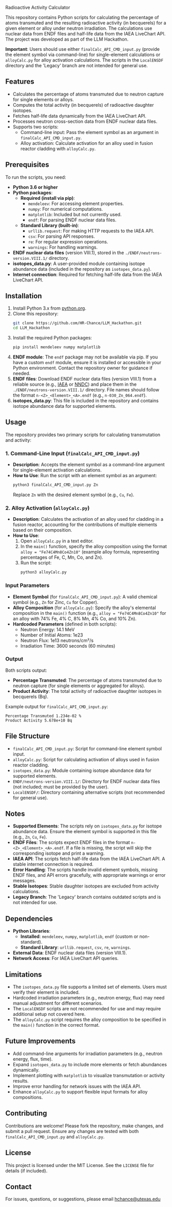 Radioactive Activity Calculator

This repository contains Python scripts for calculating the percentage of atoms transmuted and the resulting radioactive activity (in becquerels) for a given element or alloy under neutron irradiation. The calculations use nuclear data from ENDF files and half-life data from the IAEA LiveChart API. The project was developed as part of the LLM Hackathon.

**Important**: Users should use either `finalCalc_API_CMD_input.py` (provide the element symbol via command-line) for single-element calculations or `alloyCalc.py` for alloy activation calculations. The scripts in the `LocalENSDF` directory and the 'Legacy' branch are not intended for general use.

## Features

- Calculates the percentage of atoms transmuted due to neutron capture for single elements or alloys.
- Computes the total activity (in becquerels) of radioactive daughter isotopes.
- Fetches half-life data dynamically from the IAEA LiveChart API.
- Processes neutron cross-section data from ENDF nuclear data files.
- Supports two scripts:
  - Command-line input: Pass the element symbol as an argument in `finalCalc_API_CMD_input.py`.
  - Alloy activation: Calculate activation for an alloy used in fusion reactor cladding with `alloyCalc.py`.

## Prerequisites

To run the scripts, you need:

- **Python 3.6 or higher**
- **Python packages**:
  - **Required (install via pip)**:
    - `mendeleev`: For accessing element properties.
    - `numpy`: For numerical computations.
    - `matplotlib`: Included but not currently used.
    - `endf`: For parsing ENDF nuclear data files.
  - **Standard Library (built-in)**:
    - `urllib.request`: For making HTTP requests to the IAEA API.
    - `csv`: For parsing API responses.
    - `re`: For regular expression operations.
    - `warnings`: For handling warnings.
- **ENDF nuclear data files** (version VIII.1), stored in the `./ENDF/neutrons-version.VIII.1/` directory.
- **isotopes_data.py**: A user-provided module containing isotope abundance data (included in the repository as `isotopes_data.py`).
- **Internet connection**: Required for fetching half-life data from the IAEA LiveChart API.

## Installation

1. Install Python 3.x from [python.org](https://www.python.org/downloads/).
2. Clone this repository:
   ```bash
   git clone https://github.com/HR-Chance/LLM_Hackathon.git
   cd LLM_Hackathon
   ```
3. Install the required Python packages:
   ```bash
   pip install mendeleev numpy matplotlib
   ```
4. **ENDF module**: The `endf` package may not be available via pip. If you have a custom `endf` module, ensure it is installed or accessible in your Python environment. Contact the repository owner for guidance if needed.
5. **ENDF files**: Download ENDF nuclear data files (version VIII.1) from a reliable source (e.g., [IAEA](https://www-nds.iaea.org/) or [NNDC](https://www.nndc.bnl.gov/)) and place them in the `./ENDF/neutrons-version.VIII.1/` directory. File names should follow the format `n-<Z>_<Element>_<A>.endf` (e.g., `n-030_Zn_064.endf`).
6. **isotopes_data.py**: This file is included in the repository and contains isotope abundance data for supported elements.

## Usage

The repository provides two primary scripts for calculating transmutation and activity:

### 1. Command-Line Input (`finalCalc_API_CMD_input.py`)

- **Description**: Accepts the element symbol as a command-line argument for single-element activation calculations.
- **How to Use**:
  Run the script with an element symbol as an argument:
  ```bash
  python3 finalCalc_API_CMD_input.py Zn
  ```
  Replace `Zn` with the desired element symbol (e.g., `Cu`, `Fe`).

### 2. Alloy Activation (`alloyCalc.py`)

- **Description**: Calculates the activation of an alloy used for cladding in a fusion reactor, accounting for the contributions of multiple elements based on their composition.
- **How to Use**:
  1. Open `alloyCalc.py` in a text editor.
  2. In the `main()` function, specify the alloy composition using the format `alloy = "Fe74C4Mn8Co4Zn10"` (example alloy formula, representing percentages of Fe, C, Mn, Co, and Zn).
  3. Run the script:
     ```bash
     python3 alloyCalc.py
     ```

### Input Parameters

- **Element Symbol** (for `finalCalc_API_CMD_input.py`): A valid chemical symbol (e.g., `Zn` for Zinc, `Cu` for Copper).
- **Alloy Composition** (for `alloyCalc.py`): Specify the alloy's elemental composition in the `main()` function (e.g., `alloy = "Fe74C4Mn8Co4Zn10"` for an alloy with 74% Fe, 4% C, 8% Mn, 4% Co, and 10% Zn).
- **Hardcoded Parameters** (defined in both scripts):
  - Neutron Energy: 14.1 MeV
  - Number of Initial Atoms: 1e23
  - Neutron Flux: 1e13 neutrons/cm²/s
  - Irradiation Time: 3600 seconds (60 minutes)

### Output

Both scripts output:

- **Percentage Transmuted**: The percentage of atoms transmuted due to neutron capture (for single elements or aggregated for alloys).
- **Product Activity**: The total activity of radioactive daughter isotopes in becquerels (Bq).

Example output for `finalCalc_API_CMD_input.py`:

```plaintext
Percentage Transmuted 1.234e-02 %
Product Activity 5.678e+10 Bq
```

## File Structure

- `finalCalc_API_CMD_input.py`: Script for command-line element symbol input.
- `alloyCalc.py`: Script for calculating activation of alloys used in fusion reactor cladding.
- `isotopes_data.py`: Module containing isotope abundance data for supported elements.
- `ENDF/neutrons-version.VIII.1/`: Directory for ENDF nuclear data files (not included; must be provided by the user).
- `LocalENSDF/`: Directory containing alternative scripts (not recommended for general use).

## Notes

- **Supported Elements**: The scripts rely on `isotopes_data.py` for isotope abundance data. Ensure the element symbol is supported in this file (e.g., `Zn`, `Cu`, `Fe`).
- **ENDF Files**: The scripts expect ENDF files in the format `n-<Z>_<Element>_<A>.endf`. If a file is missing, the script will skip the corresponding isotope and print a warning.
- **IAEA API**: The scripts fetch half-life data from the IAEA LiveChart API. A stable internet connection is required.
- **Error Handling**: The scripts handle invalid element symbols, missing ENDF files, and API errors gracefully, with appropriate warnings or error messages.
- **Stable Isotopes**: Stable daughter isotopes are excluded from activity calculations.
- **Legacy Branch**: The 'Legacy' branch contains outdated scripts and is not intended for use.

## Dependencies

- **Python Libraries**:
  - **Installed**: `mendeleev`, `numpy`, `matplotlib`, `endf` (custom or non-standard).
  - **Standard Library**: `urllib.request`, `csv`, `re`, `warnings`.
- **External Data**: ENDF nuclear data files (version VIII.1).
- **Network Access**: For IAEA LiveChart API queries.

## Limitations

- The `isotopes_data.py` file supports a limited set of elements. Users must verify their element is included.
- Hardcoded irradiation parameters (e.g., neutron energy, flux) may need manual adjustment for different scenarios.
- The `LocalENSDF` scripts are not recommended for use and may require additional setup not covered here.
- The `alloyCalc.py` script requires the alloy composition to be specified in the `main()` function in the correct format.

## Future Improvements

- Add command-line arguments for irradiation parameters (e.g., neutron energy, flux, time).
- Expand `isotopes_data.py` to include more elements or fetch abundances dynamically.
- Implement plotting with `matplotlib` to visualize transmutation or activity results.
- Improve error handling for network issues with the IAEA API.
- Enhance `alloyCalc.py` to support flexible input formats for alloy compositions.

## Contributing

Contributions are welcome! Please fork the repository, make changes, and submit a pull request. Ensure any changes are tested with both `finalCalc_API_CMD_input.py` and `alloyCalc.py`.

## License

This project is licensed under the MIT License. See the `LICENSE` file for details (if included).

## Contact

For issues, questions, or suggestions, please email hchance@utexas.edu
